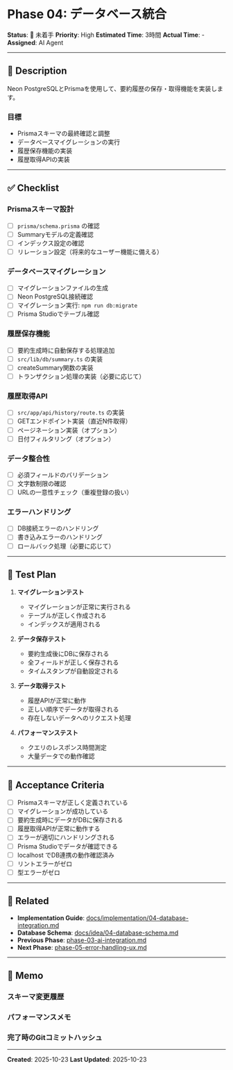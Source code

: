# Phase 04: データベース統合

**Status**: 🔴 未着手
**Priority**: High
**Estimated Time**: 3時間
**Actual Time**: -
**Assigned**: AI Agent

---

## 📝 Description

Neon PostgreSQLとPrismaを使用して、要約履歴の保存・取得機能を実装します。

### 目標
- Prismaスキーマの最終確認と調整
- データベースマイグレーションの実行
- 履歴保存機能の実装
- 履歴取得APIの実装

---

## ✅ Checklist

### Prismaスキーマ設計
- [ ] `prisma/schema.prisma` の確認
- [ ] Summaryモデルの定義確認
- [ ] インデックス設定の確認
- [ ] リレーション設定（将来的なユーザー機能に備える）

### データベースマイグレーション
- [ ] マイグレーションファイルの生成
- [ ] Neon PostgreSQL接続確認
- [ ] マイグレーション実行: `npm run db:migrate`
- [ ] Prisma Studioでテーブル確認

### 履歴保存機能
- [ ] 要約生成時に自動保存する処理追加
- [ ] `src/lib/db/summary.ts` の実装
- [ ] createSummary関数の実装
- [ ] トランザクション処理の実装（必要に応じて）

### 履歴取得API
- [ ] `src/app/api/history/route.ts` の実装
- [ ] GETエンドポイント実装（直近N件取得）
- [ ] ページネーション実装（オプション）
- [ ] 日付フィルタリング（オプション）

### データ整合性
- [ ] 必須フィールドのバリデーション
- [ ] 文字数制限の確認
- [ ] URLの一意性チェック（重複登録の扱い）

### エラーハンドリング
- [ ] DB接続エラーのハンドリング
- [ ] 書き込みエラーのハンドリング
- [ ] ロールバック処理（必要に応じて）

---

## 🧪 Test Plan

1. **マイグレーションテスト**
   - マイグレーションが正常に実行される
   - テーブルが正しく作成される
   - インデックスが適用される

2. **データ保存テスト**
   - 要約生成後にDBに保存される
   - 全フィールドが正しく保存される
   - タイムスタンプが自動設定される

3. **データ取得テスト**
   - 履歴APIが正常に動作
   - 正しい順序でデータが取得される
   - 存在しないデータへのリクエスト処理

4. **パフォーマンステスト**
   - クエリのレスポンス時間測定
   - 大量データでの動作確認

---

## 📌 Acceptance Criteria

- [ ] Prismaスキーマが正しく定義されている
- [ ] マイグレーションが成功している
- [ ] 要約生成時にデータがDBに保存される
- [ ] 履歴取得APIが正常に動作する
- [ ] エラーが適切にハンドリングされる
- [ ] Prisma Studioでデータが確認できる
- [ ] localhost でDB連携の動作確認済み
- [ ] リントエラーがゼロ
- [ ] 型エラーがゼロ

---

## 📎 Related

- **Implementation Guide**: [docs/implementation/04-database-integration.md](../../implementation/04-database-integration.md)
- **Database Schema**: [docs/idea/04-database-schema.md](../../idea/04-database-schema.md)
- **Previous Phase**: [phase-03-ai-integration.md](./phase-03-ai-integration.md)
- **Next Phase**: [phase-05-error-handling-ux.md](./phase-05-error-handling-ux.md)

---

## 💭 Memo

### スキーマ変更履歴
<!-- スキーマの変更があれば記録 -->

### パフォーマンスメモ
<!-- クエリパフォーマンスの気づき -->

### 完了時のGitコミットハッシュ
<!-- 完了時に記録 -->

---

**Created**: 2025-10-23
**Last Updated**: 2025-10-23
